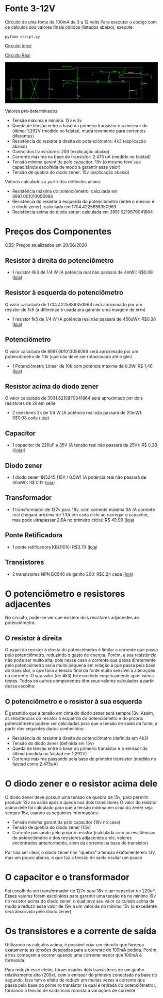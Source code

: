 # Fonte 3-12V
 Circuito de uma fonte de 100mA de 3 a 12 volts
 Para executar o código com os cálculos dos valores finais obtidos (listados abaixo), execute:
 
    python script.py

[Circuito Ideal](http://tinyurl.com/yblvf7et)

[Circuito Real](http://tinyurl.com/ybcebmec)

![Circuito](circuito.png)

Valores pré-determinados:
- Tensão máxima e mínima: 12v e 3v
- Queda de tensão entre a base do primeiro transistor e o emissor do último: 1.292V (medido no falstad, muda levemente para correntes diferentes)
- Resistência do resistor à direita do potenciômetro: 4k3 (explicação abaixo)
- Ganho dos transistores: 200 (explicação abaixo)
- Corrente máxima na base do transistor: 2.475 uA (medido no falstad)
- Tensão mínima garantida pelo capacitor: 19v (o mesmo teve sua capacitância escolhida de modo a garantir esse valor)
- Tensão de quebra do diodo zener: 15v (explicação abaixo)

Valores calculados a partir dos definidos acima:
- Resistência máxima do potenciômetro: calculada em 8997.001013056068
- Resistência do resistor à esquerda do potenciômetro (entre o mesmo e o diodo zener): calculada em 1704.4225888350963
- Resistência acima do diodo zener: calculada em 3991.6219879041864

# Preços dos Componentes
OBS: Preços atualizados em 20/06/2020
## Resistor à direita do potenciômetro
- 1 resistor 4k3 de 1/4 W (A potência real não passará de 4mW): R$0.08 ([loja](https://www.baudaeletronica.com.br/resistor-4k3-5-1-4w.html))
## Resistor à esquerda do potenciômetro
O valor calculado de 1704.4225888350963 será aproximado por um resistor de 1k5 (a diferença é usada pra garantir uma margem de erro)
- 1 resistor 1k5 de 1/4 W (A potência real não passará de 450uW): R$0.08 ([loja](https://www.baudaeletronica.com.br/resistor-1k5-5-1-4w.html))
## Potenciômetro
O valor calculado de  8997.001013056068 será aproximado por um potenciômetro de 10k (que não deve ser rotacionado até o gim)
- 1 Potenciômetro Linear de 10k com potência máxima de 0.2W: R$ 1,46  ([loja](https://www.baudaeletronica.com.br/potenciometro-linear-de-10k-10000.html))
## Resistor acima do diodo zener
O valor calculado de 3991.6219879041864 será aproximado por dois resistores de 2k em série
- 2 resistores 2k de 1/4 W (A potência real não passará de 20mW): R$0.08 cada ([loja](https://www.baudaeletronica.com.br/resistor-2k-5-1-4w.html))
## Capacitor
- 1 capacitor de 220uF e 35V (A tensão real não passará de 25V): R$ 0,38 (([loja](https://www.baudaeletronica.com.br/capacitor-eletrolitico-220uf-35v.html)))
## Diodo zener
- 1 diodo zener 1N5245 [15V / 0.5W] (A potência real não passará de 30mW): R$ 0,12  ([loja](https://www.baudaeletronica.com.br/diodo-zener-1n5245-15v-0-5w.html))
## Transformador
- 1 transformador de 127v para 18v, com corrente máxima 3A (A corrente real chegará próxima de 1.3A em cada ciclo ao carregar o capacitor, mas pode ultrapassar 2.6A no primeiro ciclo): R$ 49.99 ([loja](https://produto.mercadolivre.com.br/MLB-1300844398-transformador-1818v-3a-trafo-bivolt-_JM?quantity=1#position=1&type=item&tracking_id=ada41903-7303-418c-9af9-6d00176bfbd2))
## Ponte Retificadora
- 1 ponte retificadora KBU1010: R$3.70 ([loja](https://www.baudaeletronica.com.br/ponte-retificadora-kbu1010.html))
## Transistores
- 2 transistores NPN BC546 de ganho 200: R$0.24 cada ([loja](https://www.baudaeletronica.com.br/transistor-npn-bc546.html))

# O potenciômetro e resistores adjacentes
 No circuito, pode-se ver que existem dois resistores adjacentes ao potenciômetro.
 ## O resistor à direita
 O papel do resistor à direita do potenciômetro é limitar a corrente que passa pelo potenciômetro, reduzindo o gasto de energia.
 Porém, a sua resistência não pode ser muito alta, pois nesse caso a corrente que passa diretamente pelo potenciômetro seria muito pequena em relação à que passa pela base do transistor, o que faria a tensão final da fonte muito sensível a alterações na corrente.
 O seu valor (de 4k3) foi escolhido empiricamente após vários testes. Todos os outros componentes têm seus valores calculados a partir dessa escolha;

 ## O potenciômetro e o resistor à sua esquerda
 É garantido que a tensão em cima do diodo zener será sempre 13v. Assim, as resistências do resistor à esquerda do potenciômetro e do próprio potenciômetro podem ser calculadas para que a tensão de saída da fonte, a partir dos seguintes dados conhecidos:

- Resistência do resistor à direita do potenciômetro (definida em 4k3)
- Tensão do diodo zener (definida em 15v)
- Queda de tensão entre a base do primeiro transistor e o emissor do último (medida no falstad em 1.292V)
- Corrente máxima passando pela base do primeiro transistor (medido no falstad como 2.475uA)

# O diodo zener e o resistor acima dele
O diodo zener deve possuir uma tensão de quebra de 15v, para permitir produzir 12v na saída após a queda nos dois transistores
O valor do resistor acima dele foi calculado para que a tensão mínima em cima do zener seja sempre 15v, usando as seguintes informações:

- Tensão mínima garantida pelo capacitor (19v no caso)
- Tensão de quebra do diodo zener (15v)
- Corrente passando pelo próprio resistor (calculada com as resistências do potenciômetro e dos resistores adjacentes a ele, valores encontrados anteriormente, além da corrente na base do transistor)

Por não ser ideal, o diodo zener não "quebra" a tensão exatamente em 13v, mas um pouco abaixo, o que faz a tensão de saída oscilar um pouco

# O capacitor e o transformador
Foi escolhido um transformador de 127v para 18v e um capacitor de 220uF. Esses valores foram escolhidos para garantir uma tensão de no mínimo 19v no resistor acima do diodo zener, o qual teve seu valor calculado acima de modo a reduzir esse valor de 19v a um valor de no mínimo 15v (o excedente será absorvido pelo diodo zener).

# Os transistores e a corrente de saída
Utilizando os calculos acima, é possível criar um circuito que forneça exatamente as tensões desejadas para a corrente de 100mA pedida. Porém, erros começam a ocorrer quando uma corrente menor que 100mA é fornecida.

Para reduzir esse efeito, foram usados dois transistores de um ganho relativamente alto (200x), com o emissor do primeiro conectado na base do segundo. Isso tem o efeito de reduzir em muitas vezes a corrente que passa pela base do primeiro transistor (a qual é retirada do potenciômetro), tornando a tensão de saída mais robusta a variações de corrente
 

